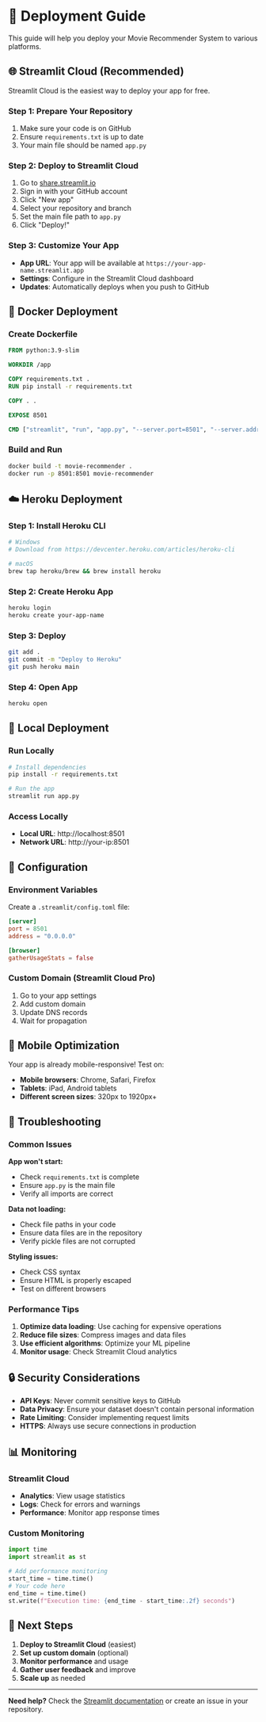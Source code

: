# 🚀 Deployment Guide

This guide will help you deploy your Movie Recommender System to various platforms.

## 🌐 Streamlit Cloud (Recommended)

Streamlit Cloud is the easiest way to deploy your app for free.

### Step 1: Prepare Your Repository
1. Make sure your code is on GitHub
2. Ensure `requirements.txt` is up to date
3. Your main file should be named `app.py`

### Step 2: Deploy to Streamlit Cloud
1. Go to [share.streamlit.io](https://share.streamlit.io)
2. Sign in with your GitHub account
3. Click "New app"
4. Select your repository and branch
5. Set the main file path to `app.py`
6. Click "Deploy!"

### Step 3: Customize Your App
- **App URL**: Your app will be available at `https://your-app-name.streamlit.app`
- **Settings**: Configure in the Streamlit Cloud dashboard
- **Updates**: Automatically deploys when you push to GitHub

## 🐳 Docker Deployment

### Create Dockerfile
```dockerfile
FROM python:3.9-slim

WORKDIR /app

COPY requirements.txt .
RUN pip install -r requirements.txt

COPY . .

EXPOSE 8501

CMD ["streamlit", "run", "app.py", "--server.port=8501", "--server.address=0.0.0.0"]
```

### Build and Run
```bash
docker build -t movie-recommender .
docker run -p 8501:8501 movie-recommender
```

## ☁️ Heroku Deployment

### Step 1: Install Heroku CLI
```bash
# Windows
# Download from https://devcenter.heroku.com/articles/heroku-cli

# macOS
brew tap heroku/brew && brew install heroku
```

### Step 2: Create Heroku App
```bash
heroku login
heroku create your-app-name
```

### Step 3: Deploy
```bash
git add .
git commit -m "Deploy to Heroku"
git push heroku main
```

### Step 4: Open App
```bash
heroku open
```

## 🐍 Local Deployment

### Run Locally
```bash
# Install dependencies
pip install -r requirements.txt

# Run the app
streamlit run app.py
```

### Access Locally
- **Local URL**: http://localhost:8501
- **Network URL**: http://your-ip:8501

## 🔧 Configuration

### Environment Variables
Create a `.streamlit/config.toml` file:
```toml
[server]
port = 8501
address = "0.0.0.0"

[browser]
gatherUsageStats = false
```

### Custom Domain (Streamlit Cloud Pro)
1. Go to your app settings
2. Add custom domain
3. Update DNS records
4. Wait for propagation

## 📱 Mobile Optimization

Your app is already mobile-responsive! Test on:
- **Mobile browsers**: Chrome, Safari, Firefox
- **Tablets**: iPad, Android tablets
- **Different screen sizes**: 320px to 1920px+

## 🚨 Troubleshooting

### Common Issues

**App won't start:**
- Check `requirements.txt` is complete
- Ensure `app.py` is the main file
- Verify all imports are correct

**Data not loading:**
- Check file paths in your code
- Ensure data files are in the repository
- Verify pickle files are not corrupted

**Styling issues:**
- Check CSS syntax
- Ensure HTML is properly escaped
- Test on different browsers

### Performance Tips

1. **Optimize data loading**: Use caching for expensive operations
2. **Reduce file sizes**: Compress images and data files
3. **Use efficient algorithms**: Optimize your ML pipeline
4. **Monitor usage**: Check Streamlit Cloud analytics

## 🔒 Security Considerations

- **API Keys**: Never commit sensitive keys to GitHub
- **Data Privacy**: Ensure your dataset doesn't contain personal information
- **Rate Limiting**: Consider implementing request limits
- **HTTPS**: Always use secure connections in production

## 📊 Monitoring

### Streamlit Cloud
- **Analytics**: View usage statistics
- **Logs**: Check for errors and warnings
- **Performance**: Monitor app response times

### Custom Monitoring
```python
import time
import streamlit as st

# Add performance monitoring
start_time = time.time()
# Your code here
end_time = time.time()
st.write(f"Execution time: {end_time - start_time:.2f} seconds")
```

## 🎯 Next Steps

1. **Deploy to Streamlit Cloud** (easiest)
2. **Set up custom domain** (optional)
3. **Monitor performance** and usage
4. **Gather user feedback** and improve
5. **Scale up** as needed

---

**Need help?** Check the [Streamlit documentation](https://docs.streamlit.io/) or create an issue in your repository.
